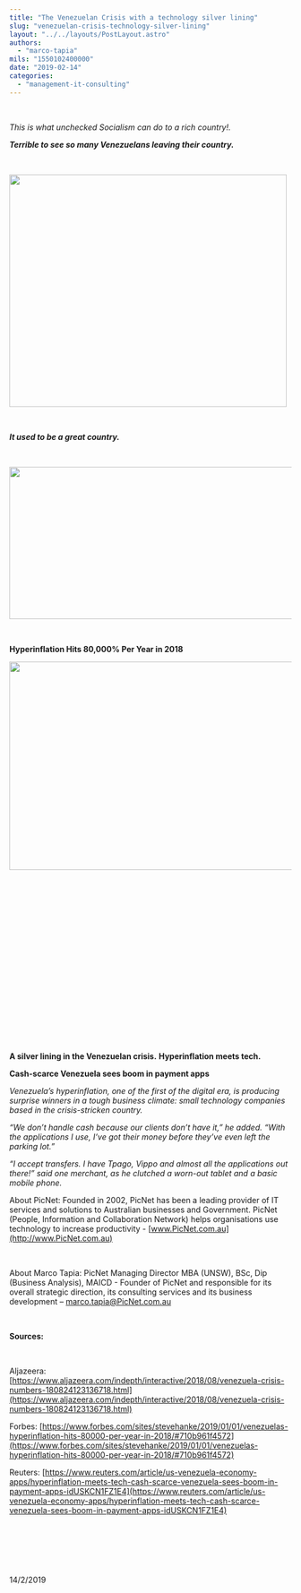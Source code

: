 ```yaml
---
title: "The Venezuelan Crisis with a technology silver lining"
slug: "venezuelan-crisis-technology-silver-lining"
layout: "../../layouts/PostLayout.astro"
authors: 
  - "marco-tapia"
mils: "1550102400000"
date: "2019-02-14"
categories: 
  - "management-it-consulting"
---
```


 

_This is what unchecked Socialism can do to a rich country!._

**_Terrible to see so many Venezuelans leaving their country._**

 

[<img src="/images/1v.jpg" width=495 height=415  >](https://picnet.com.au/blogs/marco/files/2019/02/1v.jpg)

 

**_It used to be a great country._**

 

[<img src="/images/2.png" width=538 height=272  >](https://picnet.com.au/blogs/marco/files/2019/02/2.png)

 

**Hyperinflation Hits 80,000% Per Year in 2018**

[<img src="/images/3.png" width=637 height=372  >](https://picnet.com.au/blogs/marco/files/2019/02/3.png)

 

 

 

 

 

 

 

 

 

 

**A silver lining in the Venezuelan crisis.** **Hyperinflation meets tech.**

**Cash-scarce Venezuela sees boom in payment apps**

_Venezuela’s hyperinflation, one of the first of the digital era, is producing surprise winners in a tough business climate: small technology companies based in the crisis-stricken country._

_“We don’t handle cash because our clients don’t have it,” he added. “With the applications I use, I’ve got their money before they’ve even left the parking lot.”_

_“I accept transfers. I have Tpago, Vippo and almost all the applications out there!” said one merchant, as he clutched a worn-out tablet and a basic mobile phone._

About PicNet: Founded in 2002, PicNet has been a leading provider of IT services and solutions to Australian businesses and Government. PicNet (People, Information and Collaboration Network) helps organisations use technology to increase productivity - [www.PicNet.com.au](http://www.PicNet.com.au)

 

About Marco Tapia: PicNet Managing Director MBA (UNSW), BSc, Dip (Business Analysis), MAICD - Founder of PicNet and responsible for its overall strategic direction, its consulting services and its business development – [marco.tapia@PicNet.com.au](mailto:marco.tapia@PicNet.com.au)

 

**Sources:**

 

Aljazeera: [https://www.aljazeera.com/indepth/interactive/2018/08/venezuela-crisis-numbers-180824123136718.html](https://www.aljazeera.com/indepth/interactive/2018/08/venezuela-crisis-numbers-180824123136718.html)

Forbes: [https://www.forbes.com/sites/stevehanke/2019/01/01/venezuelas-hyperinflation-hits-80000-per-year-in-2018/#710b961f4572](https://www.forbes.com/sites/stevehanke/2019/01/01/venezuelas-hyperinflation-hits-80000-per-year-in-2018/#710b961f4572)

Reuters: [https://www.reuters.com/article/us-venezuela-economy-apps/hyperinflation-meets-tech-cash-scarce-venezuela-sees-boom-in-payment-apps-idUSKCN1FZ1E4](https://www.reuters.com/article/us-venezuela-economy-apps/hyperinflation-meets-tech-cash-scarce-venezuela-sees-boom-in-payment-apps-idUSKCN1FZ1E4)

 

 

 

14/2/2019
